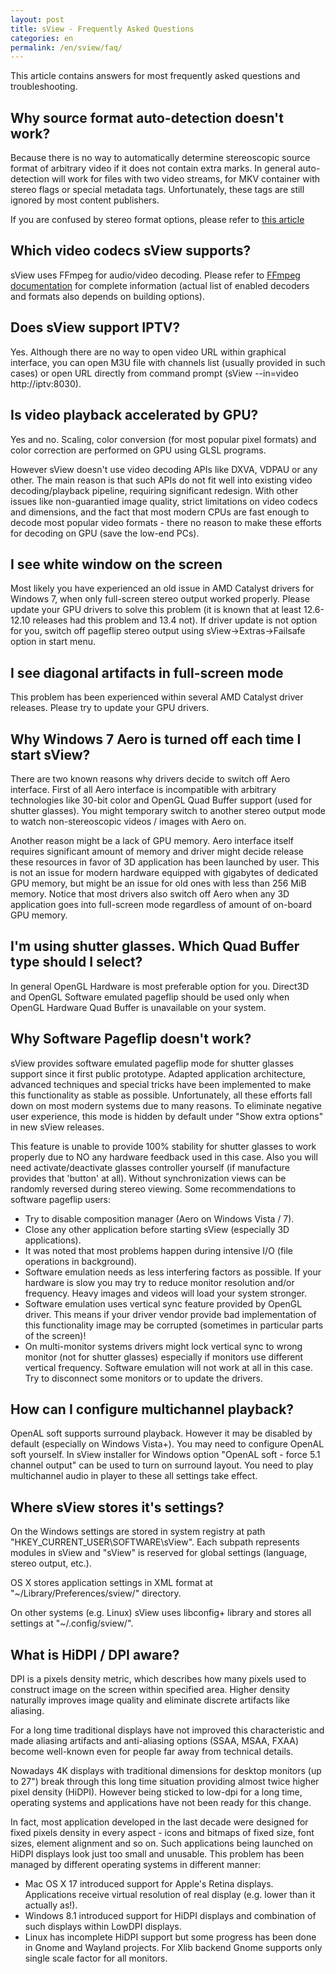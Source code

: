 ```yaml
---
layout: post
title: sView - Frequently Asked Questions
categories: en
permalink: /en/sview/faq/
---
```


This article contains answers for most frequently asked questions and troubleshooting. 

## <a name="src_auto">Why source format auto-detection doesn't work?</a>
Because there is no way to automatically determine stereoscopic source format of arbitrary video if it does not contain extra marks.
In general auto-detection will work for files with two video streams, for MKV container with stereo flags or special metadata tags.
Unfortunately, these tags are still ignored by most content publishers.

If you are confused by stereo format options, please refer to [this article](/en/help/input)

## <a name="codecs">Which video codecs sView supports?</a>
sView uses FFmpeg for audio/video decoding.
Please refer to [FFmpeg documentation](https://ffmpeg.org/general.html) for complete information
(actual list of enabled decoders and formats also depends on building options).

## <a name="iptv">Does sView support IPTV?</a>
Yes. Although there are no way to open video URL within graphical interface, you can open M3U file with channels list
(usually provided in such cases) or open URL directly from command prompt (sView --in=video http://iptv:8030).

## <a name="gpu">Is video playback accelerated by GPU?</a>
Yes and no. Scaling, color conversion (for most popular pixel formats) and color correction are performed on GPU using GLSL programs.

However sView doesn't use video decoding APIs like DXVA, VDPAU or any other.
The main reason is that such APIs do not fit well into existing video decoding/playback pipeline, requiring significant redesign.
With other issues like non-guarantied image quality, strict limitations on video codecs and dimensions,
and the fact that most modern CPUs are fast enough to decode most popular video formats - there no reason to make these efforts for decoding on GPU (save the low-end PCs).

## <a name="amd_white_screen">I see white window on the screen</a>
Most likely you have experienced an old issue in AMD Catalyst drivers for Windows 7,
when only full-screen stereo output worked properly.
Please update your GPU drivers to solve this problem (it is known that at least 12.6-12.10 releases had this problem and 13.4 not).
If driver update is not option for you, switch off pageflip stereo output using sView->Extras->Failsafe option in start menu.

## <a name="amd_diag">I see diagonal artifacts in full-screen mode</a>
This problem has been experienced within several AMD Catalyst driver releases.
Please try to update your GPU drivers.

## <a name="win7_aero">Why Windows 7 Aero is turned off each time I start sView?</a>
There are two known reasons why drivers decide to switch off Aero interface.
First of all Aero interface is incompatible with arbitrary technologies like 30-bit color and OpenGL Quad Buffer support (used for shutter glasses).
You might temporary switch to another stereo output mode to watch non-stereoscopic videos / images with Aero on.

Another reason might be a lack of GPU memory.
Aero interface itself requires significant amount of memory and driver might decide release these resources in favor of 3D application has been launched by user.
This is not an issue for modern hardware equipped with gigabytes of dedicated GPU memory,
but might be an issue for old ones with less than 256 MiB memory.
Notice that most drivers also switch off Aero when any 3D application goes into full-screen mode regardless of amount of on-board GPU memory.

## <a name="qb_type">I'm using shutter glasses. Which Quad Buffer type should I select?</a>
In general OpenGL Hardware is most preferable option for you.
Direct3D and OpenGL Software emulated pageflip should be used only when OpenGL Hardware Quad Buffer is unavailable on your system.

## <a name="soft_pageflip">Why Software Pageflip doesn't work?</a>
sView provides software emulated pageflip mode for shutter glasses support since it first public prototype.
Adapted application architecture, advanced techniques and special tricks have been implemented to make this functionality as stable as possible.
Unfortunately, all these efforts fall down on most modern systems due to many reasons.
To eliminate negative user experience, this mode is hidden by default under "Show extra options" in new sView releases.

This feature is unable to provide 100% stability for shutter glasses to work properly due to NO any hardware feedback used in this case.
Also you will need activate/deactivate glasses controller yourself (if manufacture provides that 'button' at all).
Without synchronization views can be randomly reversed during stereo viewing. Some recommendations to software pageflip users:

* Try to disable composition manager (Aero on Windows Vista / 7).
* Close any other application before starting sView (especially 3D applications).
* It was noted that most problems happen during intensive I/O (file operations in background).
* Software emulation needs as less interfering factors as possible.
  If your hardware is slow you may try to reduce monitor resolution and/or frequency.
  Heavy images and videos will load your system stronger.
* Software emulation uses vertical sync feature provided by OpenGL driver.
  This means if your driver vendor provide bad implementation of this functionality image may be corrupted (sometimes in particular parts of the screen)!
* On multi-monitor systems drivers might lock vertical sync to wrong monitor (not for shutter glasses) especially if monitors use different vertical frequency.
  Software emulation will not work at all in this case. Try to disconnect some monitors or to update the drivers.

## <a name="audio">How can I configure multichannel playback?</a>
OpenAL soft supports surround playback.
However it may be disabled by default (especially on Windows Vista+).
You may need to configure OpenAL soft yourself.
In sView installer for Windows option "OpenAL soft - force 5.1 channel output" can be used to turn on surround layout.
You need to play multichannel audio in player to these all settings take effect.

## <a name="settings">Where sView stores it's settings?</a>
On the Windows settings are stored in system registry at path "HKEY_CURRENT_USER\SOFTWARE\sView\".
Each subpath represents modules in sView and "sView" is reserved for global settings (language, stereo output, etc.).

OS X stores application settings in XML format at "~/Library/Preferences/sview/" directory.

On other systems (e.g. Linux) sView uses libconfig+ library and stores all settings at "~/.config/sview/".

## <a name="hidpi">What is HiDPI / DPI aware?</a>
DPI is a pixels density metric, which describes how many pixels used to construct image on the screen within specified area.
Higher density naturally improves image quality and eliminate discrete artifacts like aliasing.

For a long time traditional displays have not improved this characteristic and made aliasing artifacts
and anti-aliasing options (SSAA, MSAA, FXAA) become well-known even for people far away from technical details.

Nowadays 4K displays with traditional dimensions for desktop monitors (up to 27") break through this long time situation providing almost twice higher pixel density (HiDPI).
However being sticked to low-dpi for a long time, operating systems and applications have not been ready for this change.

In fact, most application developed in the last decade were designed for fixed pixels density in every aspect - icons and bitmaps of fixed size, font sizes, element alignment and so on.
Such applications being launched on HiDPI displays look just too small and unusable.
This problem has been managed by different operating systems in different manner:

* Mac OS X 17 introduced support for Apple's Retina displays.
  Applications receive virtual resolution of real display (e.g. lower than it actually as!).
* Windows 8.1 introduced support for HiDPI displays and combination of such displays within LowDPI displays.
* Linux has incomplete HiDPI support but some progress has been done in Gnome and Wayland projects.
  For Xlib backend Gnome supports only single scale factor for all monitors.

